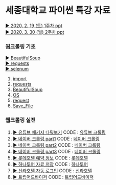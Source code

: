# 세종대학교 파이썬 특강 자료

[▶ 2020. 2. 19 (토) 1주차 ppt](https://docs.google.com/presentation/d/1gUoWLLLUJqb6HVl-cq1vknMC9nGTHMK8sE2CGd6UjOw/edit#slide=id)  
[▶ 2020. 3. 30 (월) 2주차 ppt](https://docs.google.com/presentation/d/1dTegJiQA-nAG73Tdoc0XXTEpEZ3VL7v1i9pEwyLuwhE/edit#slide=id.g7e5084f00a_0_0)  

### 웝크롤링 기초
[▶ BeautifulSoup](https://docs.google.com/presentation/d/1dTegJiQA-nAG73Tdoc0XXTEpEZ3VL7v1i9pEwyLuwhE/edit#slide=id.g7e681ab3c8_0_380)  
[▶ requests](https://docs.google.com/presentation/d/1dTegJiQA-nAG73Tdoc0XXTEpEZ3VL7v1i9pEwyLuwhE/edit#slide=id.g7e681ab3c8_0_426)  
[▶ selenum](https://docs.google.com/presentation/d/1dTegJiQA-nAG73Tdoc0XXTEpEZ3VL7v1i9pEwyLuwhE/edit#slide=id.g7e681ab3c8_0_484)  

1. [import](https://github.com/ParkWonBin/0_Sejong/blob/master/%5BTest%5D_00_import.ipynb)
1. [requests](https://github.com/ParkWonBin/0_Sejong/blob/master/%5BTest%5D_01_requests.ipynb)
1. [BeautifulSoup](https://github.com/ParkWonBin/0_Sejong/blob/master/%5BTest%5D_02_BeautifulSoup.ipynb)
1. [OS](https://github.com/ParkWonBin/0_Sejong/blob/master/%5BTest%5D_03_OS_Handling_Folder&File.ipynb)
1. [request](https://github.com/ParkWonBin/0_Sejong/blob/master/%5BTest%5D_04_urllib_request.ipynb)
1. [Save_File](https://github.com/ParkWonBin/0_Sejong/blob/master/%5BTest%5D_05_Save_File.ipynb)


### 웹크롤링 실전

1. [▶ 유튜브 패키지 다뤄보기](https://docs.google.com/presentation/d/1dTegJiQA-nAG73Tdoc0XXTEpEZ3VL7v1i9pEwyLuwhE/edit#slide=id.g7e54589d57_1_2)
CODE : [유튜브 크롤링](https://github.com/ParkWonBin/0_Sejong/blob/master/%5BCode%5D_00_Naver.ipynb)
1. [▶ 네이버 크롤링 part1](https://docs.google.com/presentation/d/1dTegJiQA-nAG73Tdoc0XXTEpEZ3VL7v1i9pEwyLuwhE/edit#slide=id.g7e681ab3c8_0_503)
CODE : [네이버 크롤링](https://github.com/ParkWonBin/0_Sejong/blob/master/%5BCode%5D_00_YouTube_For_Teacher.ipynb)
1. [▶ 네이버 크롤링 part2](https://docs.google.com/presentation/d/1dTegJiQA-nAG73Tdoc0XXTEpEZ3VL7v1i9pEwyLuwhE/edit#slide=id.g7e681ab3c8_0_552)
CODE : [네이버 크롤링](https://github.com/ParkWonBin/0_Sejong/blob/master/%5BCode%5D_00_YouTube_For_Teacher.ipynb)
1. [▶ 네이버 크롤링 part3](https://docs.google.com/presentation/d/1dTegJiQA-nAG73Tdoc0XXTEpEZ3VL7v1i9pEwyLuwhE/edit#slide=id.g7e681ab3c8_0_579)
CODE : [네이버 크롤링](https://github.com/ParkWonBin/0_Sejong/blob/master/%5BCode%5D_00_YouTube_For_Teacher.ipynb)
1. [▶ 롯데호텔 예약 정보](https://docs.google.com/presentation/d/1dTegJiQA-nAG73Tdoc0XXTEpEZ3VL7v1i9pEwyLuwhE/edit#slide=id.g7e5084f00a_1_277)
CODE : [롯데호탤](https://github.com/ParkWonBin/0_Sejong/blob/master/%5BCode%5D_01_LotteHotel_GetData_BeautifulSoup.ipynb)
1. [▶ 하나투어 자료 저장](https://docs.google.com/presentation/d/1dTegJiQA-nAG73Tdoc0XXTEpEZ3VL7v1i9pEwyLuwhE/edit#slide=id.g7e5084f00a_1_342)
CODE : [하나투어](https://github.com/ParkWonBin/0_Sejong/blob/master/%5BCode%5D_02_Hanatour_SaveFile_BeautifulSoup.ipynb)
1. [▶ 신라호텔 자동 로그인](https://docs.google.com/presentation/d/1dTegJiQA-nAG73Tdoc0XXTEpEZ3VL7v1i9pEwyLuwhE/edit#slide=id.g6fe115d332_2_8)
CODE : [신라호텔](https://github.com/ParkWonBin/0_Sejong/blob/master/%5BCode%5D_03_ShillaHotels_Login_Selenium.ipynb)
1. [▶ 트립어드바이저](https://docs.google.com/presentation/d/1dTegJiQA-nAG73Tdoc0XXTEpEZ3VL7v1i9pEwyLuwhE/edit#slide=id.g7e50d85d6f_0_165)
CODE : [트립어드바이저](https://github.com/ParkWonBin/0_Sejong/blob/master/%5BCode%5D_04_Tripadvisor_Reviews_BeautifulSoup.ipynb)
